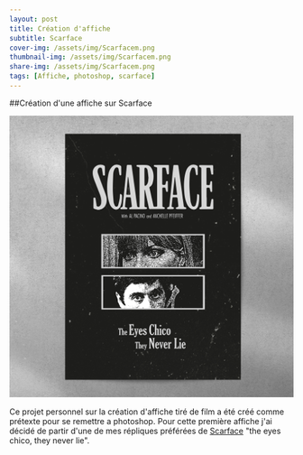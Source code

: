 ```yaml
---
layout: post
title: Création d'affiche
subtitle: Scarface
cover-img: /assets/img/Scarfacem.png
thumbnail-img: /assets/img/Scarfacem.png
share-img: /assets/img/Scarfacem.png
tags: [Affiche, photoshop, scarface]
---
```


##Création d'une affiche sur Scarface

![Affiche Scarface](https://github.com/Loeizart/Loeizart.github.io/blob/master/assets/img/Scarfacem.png)

Ce projet personnel sur la création d'affiche tiré de film a été créé comme prétexte pour se remettre a photoshop. Pour cette première affiche j'ai décidé de partir d'une de mes répliques préférées de [Scarface](https://www.allocine.fr/film/fichefilm_gen_cfilm=900.html) "the eyes chico, they never lie". 
